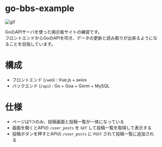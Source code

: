 # go-bbs-example

![gif](https://i.gyazo.com/02c76a336376f3d5db4c44c92891f595.gif)

GoのAPIサーバを使った掲示板サイトの練習です。  
フロントエンドからGoのAPIを叩き、データの更新と読み取りが出来るようになることを目指しています。

# 構成

- フロントエンド (`/web`) : Vue.js + axios
- バックエンド (`/api`) : Go + Goa + Gorm + MySQL

# 仕様

- ページは1つのみ、投稿画面と投稿一覧が一体になっている
- 画面を開くとAPIの `/user_posts` を `GET` して投稿一覧を取得して表示する
- 投稿ボタンを押すとAPIの `/user_posts` に `POST` されて投稿一覧に追加される
